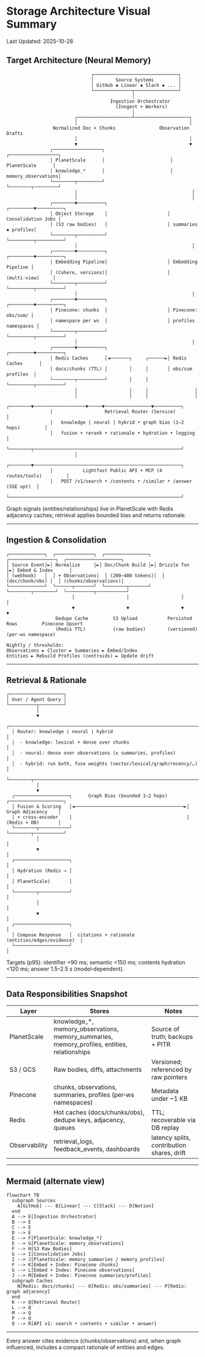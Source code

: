 # Storage Architecture Visual Summary

Last Updated: 2025-10-28

## Target Architecture (Neural Memory)

```
                               ┌───────────────────────────────┐
                               │        Source Systems         │
                               │ GitHub ▪ Linear ▪ Slack ▪ ... │
                               └──────────────┬────────────────┘
                                              │
                                      Ingestion Orchestrator
                                        (Inngest + Workers)
                                              │
                         ┌────────────────────┴────────────────────┐
                         │                                         │
                 Normalized Doc + Chunks                Observation Drafts
                         │                                         │
                         ▼                                         ▼
                ┌──────────────────┐                        ┌──────────────────┐
                │ PlanetScale      │                        │ PlanetScale      │
                │ knowledge_*      │                        │ memory_observations│
                └────────┬─────────┘                        └────────┬─────────┘
                         │                                          │
                         │                                          │
                ┌────────▼──────────┐                      ┌─────────▼──────────┐
                │ Object Storage    │                      │ Consolidation Jobs │
                │ (S3 raw bodies)   │                      │ summaries ▪ profiles│
                └────────┬──────────┘                      └─────────┬──────────┘
                         │                                          │
                ┌────────▼──────────┐                      ┌─────────▼──────────┐
                │ Embedding Pipeline│                      │ Embedding Pipeline │
                │ (Cohere, versions)│                      │   (multi‑view)     │
                └────────┬──────────┘                      └─────────┬──────────┘
                         │                                          │
                ┌────────▼──────────┐                      ┌─────────▼──────────┐
                │ Pinecone: chunks  │                      │ Pinecone: obs/sum/ │
                │ namespace per ws  │                      │ profiles namespaces │
                └────────┬──────────┘                      └─────────┬──────────┘
                         │                                          │
                ┌────────▼──────────┐                      ┌─────────▼──────────┐
                │ Redis Caches      │◄───────┐     ┌──────►│ Redis Caches      │
                │ docs/chunks (TTL) │        │     │       │ obs/sum profiles  │
                └────────┬──────────┘        │     │       └─────────┬──────────┘
                         │                   │     │                 │
                         │                   │     │                 │
                ┌────────▼───────────────────▼─────▼─────────────────▼──────────┐
                │                   Retrieval Router (Service)                   │
                │   knowledge | neural | hybrid • graph bias (1–2 hops)         │
                │   fusion + rerank • rationale • hydration • logging            │
                └────────┬──────────────────────────────────────────────────────┘
                         │
                ┌────────▼──────────────────────────────────────────────────────┐
                │           Lightfast Public API + MCP (4 routes/tools)         │
                │   POST /v1/search • /contents • /similar • /answer (SSE opt)  │
                └───────────────────────────────────────────────────────────────┘
```

Graph signals (entities/relationships) live in PlanetScale with Redis adjacency caches; retrieval applies bounded bias and returns rationale.

---

## Ingestion & Consolidation

```
┌─────────────┐  ┌──────────────┐  ┌────────────────┐  ┌─────────────────┐  ┌────────────────────┐
│ Source Event│►│ Normalize     │►│ Doc/Chunk Build │►│ Drizzle Txn     │►│ Embed & Index      │
│ (webhook)   │  │ + Observations│  │ (200–400 tokens)│  │ (doc/chunk/obs) │  │ (chunks/observations)│
└─────────────┘  └──────┬───────┘  └────────┬───────┘  └────────┬────────┘  └──────────┬───────────┘
                        │                   │                   │                      │
                        ▼                   ▼                   ▼                      ▼
                  Dedupe Cache         S3 Upload           Persisted Rows         Pinecone Upsert
                  (Redis TTL)          (raw bodies)        (versioned)            (per‑ws namespace)

Nightly / thresholds:
Observations ► Cluster ► Summaries ► Embed/Index
Entities ► Rebuild Profiles (centroids) ► Update drift
```

---

## Retrieval & Rationale

```
┌────────────────────┐
│ User / Agent Query │
└──────────┬─────────┘
           │
           ▼
  ┌──────────────────────────────────────────────────────────────────────┐
  │ Router: knowledge | neural | hybrid                                  │
  │  - knowledge: lexical + dense over chunks                             │
  │  - neural: dense over observations (± summaries, profiles)            │
  │  - hybrid: run both, fuse weights (vector/lexical/graph/recency/…)    │
  └────────┬─────────────────────────────────────────────────────────────┘
           │
           ▼
  ┌────────────────────┐      Graph Bias (bounded 1–2 hops)      ┌────────────────────┐
  │ Fusion & Scoring   │◄────────────────────────────────────────►│ Graph Adjacency    │
  │ + cross‑encoder    │                                          │ (Redis + DB)       │
  └────────┬───────────┘                                          └────────┬───────────┘
           │                                                               │
           ▼                                                               │
  ┌────────────────────┐                                                   │
  │ Hydration (Redis → │                                                   │
  │ PlanetScale)       │                                                   │
  └────────┬───────────┘                                                   │
           │                                                               │
           ▼                                                               │
  ┌────────────────────┐                                                   │
  │ Compose Response   │  citations + rationale (entities/edges/evidence)  │
  └────────────────────┘                                                   │
```

Targets (p95): identifier <90 ms; semantic <150 ms; contents hydration <120 ms; answer 1.5–2.5 s (model‑dependent).

---

## Data Responsibilities Snapshot

| Layer | Stores | Notes |
|-------|--------|-------|
| PlanetScale | knowledge_*, memory_observations, memory_summaries, memory_profiles, entities, relationships | Source of truth; backups + PITR |
| S3 / GCS | Raw bodies, diffs, attachments | Versioned; referenced by raw pointers |
| Pinecone | chunks, observations, summaries, profiles (per‑ws namespaces) | Metadata under ~1 KB |
| Redis | Hot caches (docs/chunks/obs), dedupe keys, adjacency, queues | TTL; recoverable via DB replay |
| Observability | retrieval_logs, feedback_events, dashboards | latency splits, contribution shares, drift |

---

## Mermaid (alternate view)

```mermaid
flowchart TB
  subgraph Sources
    A[GitHub] --- B[Linear] --- C[Slack] --- D[Notion]
  end
  A --> E[Ingestion Orchestrator]
  B --> E
  C --> E
  D --> E
  E --> F[PlanetScale: knowledge_*]
  E --> G[PlanetScale: memory_observations]
  F --> H[S3 Raw Bodies]
  G --> I[Consolidation Jobs]
  I --> J[PlanetScale: memory_summaries / memory_profiles]
  F --> K[Embed + Index: Pinecone chunks]
  G --> L[Embed + Index: Pinecone observations]
  J --> M[Embed + Index: Pinecone summaries/profiles]
  subgraph Caches
    N[Redis: docs/chunks] --- O[Redis: obs/summaries] --- P[Redis: graph adjacency]
  end
  K --> Q[Retrieval Router]
  L --> Q
  M --> Q
  P --> Q
  Q --> R[API v1: search • contents • similar • answer]
```

---

Every answer cites evidence (chunks/observations) and, when graph influenced, includes a compact rationale of entities and edges.
